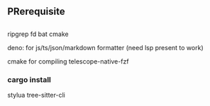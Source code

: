 ## PRerequisite

## 

ripgrep fd bat cmake

deno: for js/ts/json/markdown formatter (need lsp present to work)

cmake for compiling telescope-native-fzf

### cargo install

stylua tree-sitter-cli

